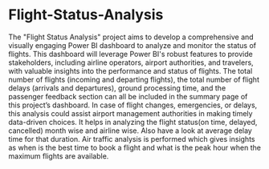 # Flight-Status-Analysis
The "Flight Status Analysis" project aims to develop a comprehensive and visually engaging 
Power BI dashboard to analyze and monitor the status of flights. This dashboard will leverage 
Power BI's robust features to provide stakeholders, including airline operators, airport 
authorities, and travelers, with valuable insights into the performance and status of flights.
The total number of flights (incoming and departing flights), the total number of flight delays 
(arrivals and departures), ground processing time, and the passenger feedback section can all 
be included in the summary page of this project’s dashboard. In case of flight changes, 
emergencies, or delays, this analysis could assist airport management authorities in making 
timely data-driven choices. It helps in analyzing the flight status(on time, delayed, cancelled) 
month wise and airline wise. Also have a look at average delay time for that duration. Air 
traffic analysis is performed which gives insights as when is the best time to book a flight and 
what is the peak hour when the maximum flights are available.
